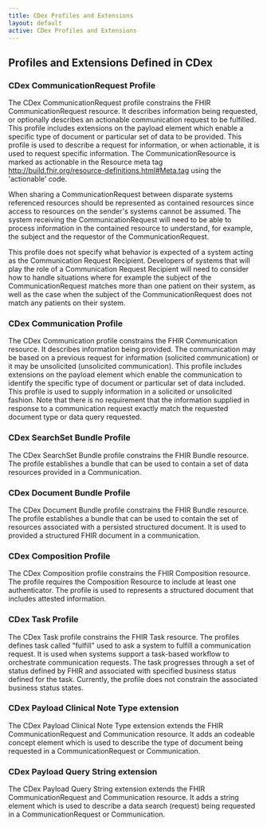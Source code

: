 ```yaml
---
title: CDex Profiles and Extensions
layout: default
active: CDex Profiles and Extensions
---
```


## Profiles and Extensions Defined in CDex

### CDex CommunicationRequest Profile
The CDex CommunicationRequest profile constrains the FHIR CommunicationRequest resource. It describes information being requested, or optionally describes an actionable communication request to be fulfilled. This profile includes extensions on the payload element which enable a specific type of document or particular set of data to be provided. This profile is used to describe a request for information, or when actionable, it is used to request specific information. The CommunicationResource is marked as actionable in the Resource meta tag http://build.fhir.org/resource-definitions.html#Meta.tag using the 'actionable' code.

When sharing a CommunicationRequest between disparate systems referenced resources should be represented as contained resources since access to resources on the sender's systems cannot be assumed. The system receiving the CommunicationRequest will need to be able to process information in the contained resource to understand, for example, the subject and the requestor of the CommunicationRequest. 

This profile does not specify what behavior is expected of a system acting as the Communication Request Recipient.  Developers of systems that will play the role of a Communication Request Recipient will need to consider how to handle situations where for example the subject of the CommunicationRequest matches more than one patient on their system, as well as the case when the subject of the CommunicationRequest does not match any patients on their system.

### CDex Communication Profile
The CDex Communication profile constrains the FHIR Communication resource. It describes information being provided. The communication may be based on a previous request for information (solicited communication) or it may be unsolicited (unsolicited communication). This profile includes extensions on the payload element which enable the communication to identify the specific type of document or particular set of data included. This profile is used to supply information in a solicited or unsolicited fashion. Note that there is no requirement that the information supplied in response to a communication request exactly match the requested document type or data query requested.

### CDex SearchSet Bundle Profile
The CDex SearchSet Bundle profile constrains the FHIR Bundle resource. The profile establishes a bundle that can be used to contain a set of data resources provided in a Communication.

### CDex Document Bundle Profile
The CDex Document Bundle profile constrains the FHIR Bundle resource. The profile establishes a bundle that can be used to contain the set of resources associated with a persisted structured document. It is used to provided a structured FHIR document in a communication.

### CDex Composition Profile
The CDex Composition profile constrains the FHIR Composition resource. The profile requires the Composition Resource to include at least one authenticator. The profile is used to represents a structured document that includes attested information.

### CDex Task Profile
The CDex Task profile constrains the FHIR Task resource. The profiles defines task called "fulfill" used to ask a system to fulfill a communication request. It is used when systems support a task-based workflow to orchestrate communication requests.  The task progresses through a set of status defined by FHIR and associated with specified business status defined for the task.  Currently, the profile does not constrain the associated business status states.

### CDex Payload Clinical Note Type extension
The CDex Payload Clinical Note Type extension extends the FHIR CommunicationRequest and Communication resource. It adds an codeable concept element which is used to describe the type of document being requested in a CommunicationRequest or Communication. 

### CDex Payload Query String extension
The CDex Payload Query String extension extends the FHIR CommunicationRequest and Communication resource. It adds a string element which is used to describe a data search (request) being requested in a CommunicationRequest or Communication. 


